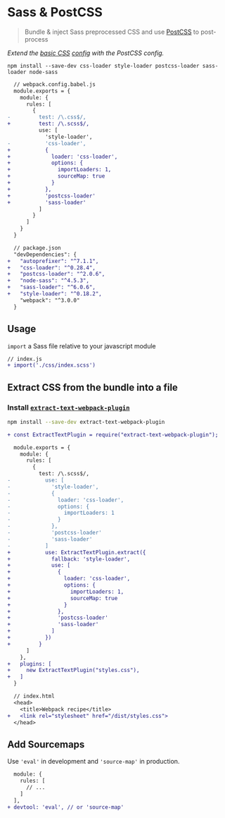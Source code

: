 # Sass & PostCSS
> Bundle & inject Sass preprocessed CSS and use [PostCSS](http://postcss.org/) to post-process

*Extend the [basic CSS](https://github.com/mrmartineau/webpack-recipes/tree/master/css/css#readme) [config](https://github.com/mrmartineau/webpack-recipes/blob/master/css/css/webpack.config.babel.js) with the PostCSS config.*

```
npm install --save-dev css-loader style-loader postcss-loader sass-loader node-sass
```

```diff
  // webpack.config.babel.js
  module.exports = {
    module: {
      rules: [
        {
-         test: /\.css$/,
+         test: /\.scss$/,
          use: [
            'style-loader',
-           'css-loader',
+           {
+             loader: 'css-loader',
+             options: {
+               importLoaders: 1,
+               sourceMap: true
+             }
+           },
+           'postcss-loader'
+           'sass-loader'
          ]
        }
      ]
    }
  }

  // package.json
  "devDependencies": {
+   "autoprefixer": "^7.1.1",
+   "css-loader": "^0.28.4",
+   "postcss-loader": "^2.0.6",
+   "node-sass": "^4.5.3",
+   "sass-loader": "^6.0.6",
+   "style-loader": "^0.18.2",
    "webpack": "^3.0.0"
  }
```

## Usage
`import` a Sass file relative to your javascript module

```diff
// index.js
+ import('./css/index.scss')
```

## Extract CSS from the bundle into a file

### Install [`extract-text-webpack-plugin`](https://github.com/webpack-contrib/extract-text-webpack-plugin)
```sh
npm install --save-dev extract-text-webpack-plugin
```

```diff
+ const ExtractTextPlugin = require("extract-text-webpack-plugin");

  module.exports = {
    module: {
      rules: [
        {
          test: /\.scss$/,
-           use: [
-             'style-loader',
-             {
-               loader: 'css-loader',
-               options: {
-                 importLoaders: 1
-               }
-             },
-             'postcss-loader'
-             'sass-loader'
-           ]
+           use: ExtractTextPlugin.extract({
+             fallback: 'style-loader',
+             use: [
+               {
+                 loader: 'css-loader',
+                 options: {
+                   importLoaders: 1,
+                   sourceMap: true
+                 }
+               },
+               'postcss-loader'
+               'sass-loader'
+             ]
+           })
+         }
      ]
    },
+   plugins: [
+     new ExtractTextPlugin("styles.css"),
+   ]
  }

  // index.html
  <head>
    <title>Webpack recipe</title>
+   <link rel="stylesheet" href="/dist/styles.css">
  </head>
```

## Add Sourcemaps
Use `'eval'` in development and `'source-map'` in production.

```diff
  module: {
    rules: [
      // ...
    ]
  ],
+ devtool: 'eval', // or 'source-map'
```


